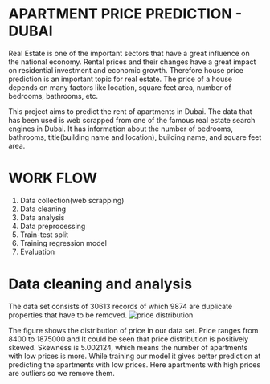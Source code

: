 # APARTMENT PRICE PREDICTION - DUBAI


Real Estate is one of the important sectors that have a great influence on the national economy. 
Rental prices and their changes have a great impact on residential investment and economic growth. 
Therefore house price prediction is an important topic for real estate. 
The price of a house depends on many factors like location, square feet area, number of bedrooms, bathrooms, etc.

This project aims to predict the rent of apartments in Dubai. 
The data that has been used is web scrapped from one of the famous real estate search engines in Dubai.
It has information about the number of bedrooms, bathrooms, title(building name and location), building name, and square feet area. 

# WORK FLOW

1. Data collection(web scrapping)
2. Data cleaning
3. Data analysis
4. Data preprocessing
5. Train-test split 
6. Training regression model
7. Evaluation

# Data cleaning and analysis

The data set consists of 30613 records of which 9874 are duplicate properties that have to be removed.
![price distribution](https://user-images.githubusercontent.com/35625908/165927176-e4e9f4d2-99f3-4106-8303-4f5a60c8dd20.png)




The figure shows the distribution of price in our data set. Price ranges from 8400 to 1875000 and It could be seen that price distribution is positively skewed. Skewness is 5.002124, which means the number of apartments with low prices is more. 
While training our model it gives better prediction at predicting the apartments with low prices. 
Here apartments with high prices are outliers so we remove them. 
